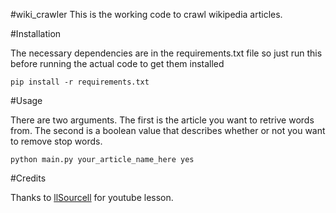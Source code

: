 #wiki_crawler
This is the working code to crawl wikipedia articles.

#Installation

The necessary dependencies are in the requirements.txt file so just run this before running the actual code to get them installed

```
pip install -r requirements.txt
```

#Usage

There are two arguments. The first is the article you want to retrive words from. The second is a boolean value that describes
whether or not you want to remove stop words. 

```
python main.py your_article_name_here yes
```

#Credits

Thanks to [llSourcell](https://github.com/llSourcell) for youtube lesson.

